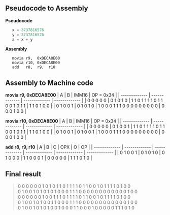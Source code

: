 ## Pseudocode to Assembly
**Pseudocode**
```python
   x = 3737816576
   y = 3737816576
   a = x + y
```

**Assembly**
```assembly
   movia r9,  0xDECA8E00
   movia r10, 0xDECA8E00
   add   r8,  r9,  r10
```
## Assembly to Machine code
**movia r9,  0xDECA8E00**
| A  | B | IMM16 | OP = 0x34 |
| ------------- | ------------- | ------------- | ------------- |
| 0 0 0 0 0  | 0 1 0 1 0  | 1 1 0 1 1 1 1 0 1 1 0 0 1 0 1 1  | 1 1 0 1 0 0  |
| 0 1 0 0 1  | 0 1 0 1 0  | 1 0 0 0 1 1 1 0 0 0 0 0 0 0 0 0  | 0 0 0 1 0 0  |

**movia r10,  0xDECA8E00**
| A  | B | IMM16 | OP = 0x34 |
| ------------- | ------------- | ------------- | ------------- |
| 0 0 0 0 0  | 0 1 0 0 1  | 1 1 0 1 1 1 1 0 1 1 0 0 1 0 1 1  | 1 1 0 1 0 0  |
| 0 1 0 0 1  | 0 1 0 0 1  | 1 0 0 0 1 1 1 0 0 0 0 0 0 0 0 0  | 0 0 0 1 0 0  |


**add r8,  r9, r10**
| A  | B | C | OPX | O | OP |
| ------------- | ------------- | ------------- | ------------- | ------------- | ------------- |
| 0 1 0 0 1  | 0 1 0 1 0 | 0 1 0 0 0 | 1 1 0 0 0 1 | 0 0 0 0 0 | 1 1 1 0 1 0 |

## Final result
>  0 0 0 0 0 0 1 0 1 0 1 1 0 1 1 1 1 0 1 1 0 0 1 0 1 1 1 1 0 1 0 0 <br>
>  0 1 0 0 1 0 1 0 1 0 1 0 0 0 1 1 1 0 0 0 0 0 0 0 0 0 0 0 0 1 0 0 <br>
>  0 0 0 0 0 0 1 0 0 1 1 1 0 1 1 1 1 0 1 1 0 0 1 0 1 1 1 1 0 1 0 0 <br>
>  0 1 0 0 1 0 1 0 0 1 1 0 0 0 1 1 1 0 0 0 0 0 0 0 0 0 0 0 0 1 0 0 <br>
>  0 1 0 0 1 0 1 0 1 0 0 1 0 0 0 1 1 0 0 0 1 0 0 0 0 0 1 1 1 0 1 0 

